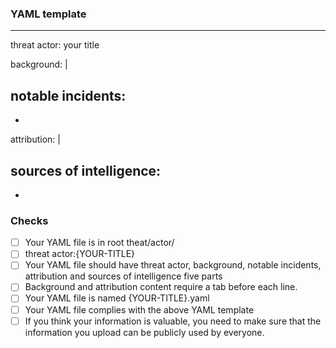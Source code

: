 ### YAML template
---
threat actor: your title

background: |

notable incidents:
- 
- 

attribution: |
    
sources of intelligence:
- 
- 

### Checks
- [ ] Your YAML file is in root theat/actor/
- [ ] threat actor:{YOUR-TITLE}
- [ ] Your YAML file should have threat actor, background, notable incidents, attribution and sources of intelligence five parts
- [ ] Background and attribution content require a tab before each line.
- [ ] Your YAML file is named {YOUR-TITLE}.yaml
- [ ] Your YAML file complies with the above YAML template
- [ ] If you think your information is valuable, you need to make sure that the information you upload can be publicly used by everyone.
